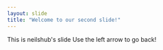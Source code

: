 ```yaml
---
layout: slide
title: "Welcome to our second slide!"
---
```

This is neilshub's slide
Use the left arrow to go back!
